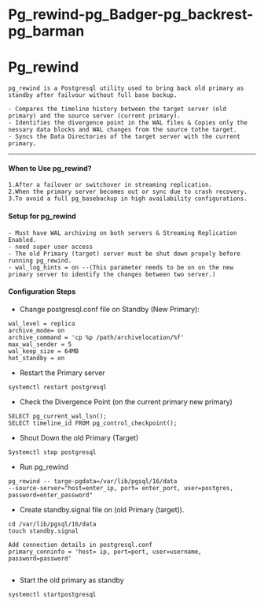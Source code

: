 # Pg_rewind-pg_Badger-pg_backrest-pg_barman


# Pg_rewind
```
pg_rewind is a Postgresql utility used to bring back old primary as standby after failvour without full base backup.

- Compares the timeline history between the target server (old primary) and the source server (current primary).
- Identifies the divergence point in the WAL files & Copies only the nessary data blocks and WAL changes from the source tothe target.
- Syncs the Data Directories of the target server with the current primary.
```
---
#### When to Use pg_rewind?
```
1.After a failover or switchover in streaming replication.
2.When the primary server becomes out or sync due to crash recovery.
3.To avoid a full pg_basebackup in high availability configurations.
```
#### Setup for pg_rewind 
```
- Must have WAL archiving on both servers & Streaming Replication Enabled.
- need super user access
- The old Primary (target) server must be shut down propely before running pg_rewind.
- wal_log_hints = on --(This parameter needs to be on on the new primary server to identify the changes between two server.)
```
#### Configuration Steps
- Change postgresql.conf file on Standby (New Primary):
```
wal_level = replica
archive_mode= on
archive_command = 'cp %p /path/archivelocation/%f'
max_wal_sender = 5
wal_keep_size = 64MB
hot_standby = on
```
- Restart the Primary server
```
systemctl restart postgresql
```
- Check the Divergence Point (on the current primary new primary)
```
SELECT pg_current_wal_lsn();
SELECT timeline_id FROM pg_control_checkpoint();
```
- Shout Down the old Primary (Target)
```
Systemctl stop postgresql
```
- Run pg_rewind 
```
pg_rewind -- targe-pgdata=/var/lib/pgsql/16/data
--source-server="host=enter_ip, port= enter_port, user=postgres, password=enter_password"
```
- Create standby.signal file on (old Primary (target)).
```
cd /var/lib/pgsql/16/data
touch standby.signal

Add connection details in postgresql.conf
primary_conninfo = 'host= ip, port=port, user=username, password=password'


```

- Start the old primary as standby
```
systemctl startpostgresql
```




